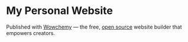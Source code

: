 # My Personal Website

Published with [Wowchemy](https://wowchemy.com/) — the free, [open source](https://github.com/wowchemy/starter-hugo-academic) website builder that empowers creators.
